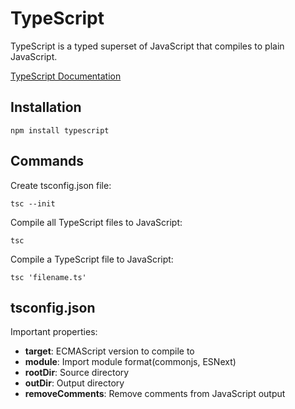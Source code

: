 # TypeScript

TypeScript is a typed superset of JavaScript that compiles to plain JavaScript.

<a href="https://www.typescriptlang.org/docs/">TypeScript Documentation</a>

## Installation

```Console
npm install typescript
```

## Commands

Create tsconfig.json file:

```Console
tsc --init
```

Compile all TypeScript files to JavaScript:

```Console
tsc
```

Compile a TypeScript file to JavaScript:

```Console
tsc 'filename.ts'
```

## tsconfig.json

Important properties:

- **target**: ECMAScript version to compile to
- **module**: Import module format(commonjs, ESNext)
- **rootDir**: Source directory
- **outDir**: Output directory
- **removeComments**: Remove comments from JavaScript output